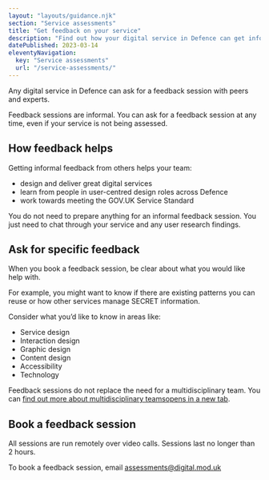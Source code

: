 ```yaml
---
layout: "layouts/guidance.njk"
section: "Service assessments"
title: "Get feedback on your service"
description: "Find out how your digital service in Defence can get informal feedback from peers and experts. This is different to service assessments."
datePublished: 2023-03-14
eleventyNavigation:
  key: "Service assessments"
  url: "/service-assessments/"
---
```


Any digital service in Defence can ask for a feedback session with peers and experts. 

Feedback sessions are informal. You can ask for a feedback session at any time, even if your service is not being assessed. 

## How feedback helps 

Getting informal feedback from others helps your team: 

- design and deliver great digital services
- learn from people in user-centred design roles across Defence
- work towards meeting the GOV.UK Service Standard

You do not need to prepare anything for an informal feedback session. You just need to chat through your service and any user research findings. 

## Ask for specific feedback

When you book a feedback session, be clear about what you would like help with. 

For example, you might want to know if there are existing patterns you can reuse or how other services manage SECRET information.

Consider what you’d like to know in areas like:  

- Service design
- Interaction design
- Graphic design
- Content design
- Accessibility
- Technology

Feedback sessions do not replace the need for a multidisciplinary team. You can <a href="https://www.gov.uk/service-manual/service-standard/point-6-have-a-multidisciplinary-team" target="_blank">find out more about multidisciplinary teams<span class="govuk-visually-hidden">opens in a new tab</span></a>.

## Book a feedback session 

All sessions are run remotely over video calls. Sessions last no longer than 2 hours.

To book a feedback session, email [assessments@digital.mod.uk](mailto:assessments@digital.mod.uk?subject=Book%20a%20feedback%20session)
